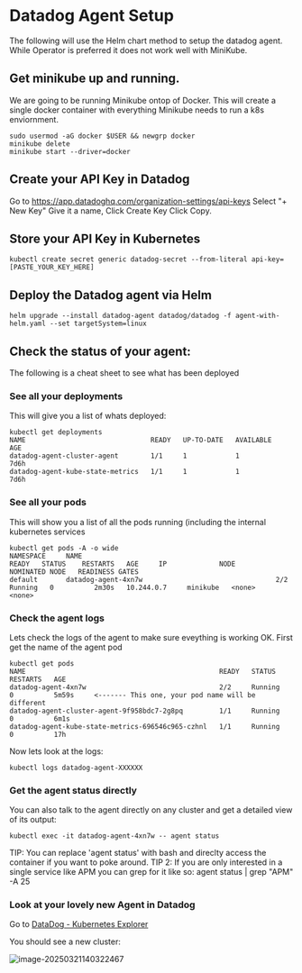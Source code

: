 # Datadog Agent Setup

The following will use the Helm chart method to setup the datadog agent. While Operator is preferred it does not work well with MiniKube.


## Get minikube up and running.
We are going to be running Minikube ontop of Docker. This will create a single docker container with everything Minikube needs to run a k8s enviornment.
```
sudo usermod -aG docker $USER && newgrp docker
minikube delete
minikube start --driver=docker
```


## Create your API Key in Datadog
Go to https://app.datadoghq.com/organization-settings/api-keys
Select "+ New Key"
Give it a name,
Click Create Key
Click Copy.


## Store your API Key in Kubernetes
```
kubectl create secret generic datadog-secret --from-literal api-key=[PASTE_YOUR_KEY_HERE]
```


## Deploy the Datadog agent via Helm
```
helm upgrade --install datadog-agent datadog/datadog -f agent-with-helm.yaml --set targetSystem=linux
```

## Check the status of your agent:
The following is a cheat sheet to see what has been deployed

### See all your deployments
This will give you a list of whats deployed:
```
kubectl get deployments
NAME                               READY   UP-TO-DATE   AVAILABLE   AGE
datadog-agent-cluster-agent        1/1     1            1           7d6h
datadog-agent-kube-state-metrics   1/1     1            1           7d6h
```

### See all your pods
This will show you a list of all the pods running (including the internal kubernetes services
```
kubectl get pods -A -o wide
NAMESPACE     NAME                                                READY   STATUS    RESTARTS   AGE     IP             NODE       NOMINATED NODE   READINESS GATES
default       datadog-agent-4xn7w                                 2/2     Running   0          2m30s   10.244.0.7     minikube   <none>           <none>
```


### Check the agent logs
Lets check the logs of the agent to make sure eveything is working OK.
First get the name of the agent pod
```
kubectl get pods 
NAME                                                READY   STATUS    RESTARTS   AGE
datadog-agent-4xn7w                                 2/2     Running   0          5m59s     <------- This one, your pod name will be different
datadog-agent-cluster-agent-9f958bdc7-2g8pq         1/1     Running   0          6m1s
datadog-agent-kube-state-metrics-696546c965-czhnl   1/1     Running   0          17h
```

Now lets look at the logs:
```
kubectl logs datadog-agent-XXXXXX
```


### Get the agent status directly
You can also talk to the agent directly on any cluster and get a detailed view of its output:
```
kubectl exec -it datadog-agent-4xn7w -- agent status
```
TIP: You can replace 'agent status' with bash and direclty access the container if you want to poke around.
TIP 2: If you are only interested in a single service like APM you can grep for it like so: agent status | grep "APM" -A 25

### Look at your lovely new Agent in Datadog

Go to [DataDog - Kubernetes Explorer](https://app.datadoghq.com/orchestration/explorer/cluster?)

You should see a new cluster:

![image-20250321140322467](images/image-20250321140322467.png)

